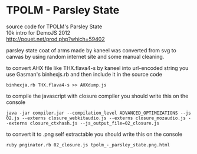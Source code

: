 TPOLM - Parsley State
=====================


source code for TPOLM's Parsley State  
10k intro for DemoJS 2012  
http://pouet.net/prod.php?which=59402  


parsley state coat of arms made by kaneel was converted from svg to canvas by using random internet site and some manual cleaning.

to convert AHX file like THX.flava4-s by kaneel into url-encoded string you use Gasman's binhexjs.rb and then include it in the source code

`binhexja.rb THX.flava4-s >> AHXdump.js`

to compile the javascript with closure compiler you should write this on the console

`java -jar compiler.jar --compilation_level ADVANCED_OPTIMIZATIONS --js 02.js --externs closure_webkitaudio.js --externs closure_mozaudio.js --externs closure_ctxhash.js --js_output_file=02_closure.js`

to convert it to .png self extractable you should write this on the console

`ruby pnginator.rb 02_closure.js tpolm_-_parsley_state.png.html`
